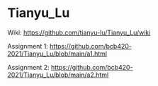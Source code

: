 # Tianyu_Lu

Wiki: https://github.com/tianyu-lu/Tianyu_Lu/wiki  

Assignment 1: https://github.com/bcb420-2021/Tianyu_Lu/blob/main/a1.html  

Assignment 2: https://github.com/bcb420-2021/Tianyu_Lu/blob/main/a2.html
